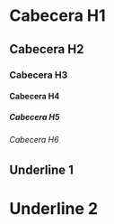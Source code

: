 # Cabecera H1
## Cabecera H2
### Cabecera H3
#### Cabecera H4
##### Cabecera H5
###### Cabecera H6

Underline 1
-----------

Underline 2
===========



